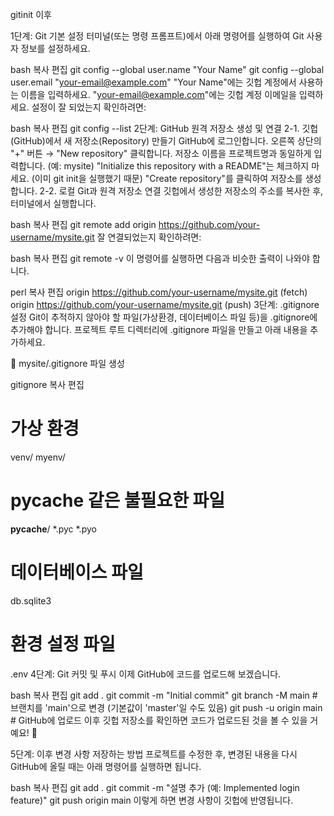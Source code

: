 gitinit 이후

1단계: Git 기본 설정
터미널(또는 명령 프롬프트)에서 아래 명령어를 실행하여 Git 사용자 정보를 설정하세요.

bash
복사
편집
git config --global user.name "Your Name"
git config --global user.email "your-email@example.com"
"Your Name"에는 깃헙 계정에서 사용하는 이름을 입력하세요.
"your-email@example.com"에는 깃헙 계정 이메일을 입력하세요.
설정이 잘 되었는지 확인하려면:

bash
복사
편집
git config --list
2단계: GitHub 원격 저장소 생성 및 연결
2-1. 깃헙(GitHub)에서 새 저장소(Repository) 만들기
GitHub에 로그인합니다.
오른쪽 상단의 "+" 버튼 → "New repository" 클릭합니다.
저장소 이름을 프로젝트명과 동일하게 입력합니다. (예: mysite)
"Initialize this repository with a README"는 체크하지 마세요. (이미 git init을 실행했기 때문)
"Create repository"를 클릭하여 저장소를 생성합니다.
2-2. 로컬 Git과 원격 저장소 연결
깃헙에서 생성한 저장소의 주소를 복사한 후, 터미널에서 실행합니다.

bash
복사
편집
git remote add origin https://github.com/your-username/mysite.git
잘 연결되었는지 확인하려면:

bash
복사
편집
git remote -v
이 명령어를 실행하면 다음과 비슷한 출력이 나와야 합니다.

perl
복사
편집
origin  https://github.com/your-username/mysite.git (fetch)
origin  https://github.com/your-username/mysite.git (push)
3단계: .gitignore 설정
Git이 추적하지 않아야 할 파일(가상환경, 데이터베이스 파일 등)을 .gitignore에 추가해야 합니다.
프로젝트 루트 디렉터리에 .gitignore 파일을 만들고 아래 내용을 추가하세요.

📌 mysite/.gitignore 파일 생성

gitignore
복사
편집
# 가상 환경
venv/
myenv/

# __pycache__ 같은 불필요한 파일
__pycache__/
*.pyc
*.pyo

# 데이터베이스 파일
db.sqlite3

# 환경 설정 파일
.env
4단계: Git 커밋 및 푸시
이제 GitHub에 코드를 업로드해 보겠습니다.

bash
복사
편집
git add .
git commit -m "Initial commit"
git branch -M main  # 브랜치를 'main'으로 변경 (기본값이 'master'일 수도 있음)
git push -u origin main  # GitHub에 업로드
이후 깃헙 저장소를 확인하면 코드가 업로드된 것을 볼 수 있을 거예요! 🎉

5단계: 이후 변경 사항 저장하는 방법
프로젝트를 수정한 후, 변경된 내용을 다시 GitHub에 올릴 때는 아래 명령어를 실행하면 됩니다.

bash
복사
편집
git add .
git commit -m "설명 추가 (예: Implemented login feature)"
git push origin main
이렇게 하면 변경 사항이 깃헙에 반영됩니다.
